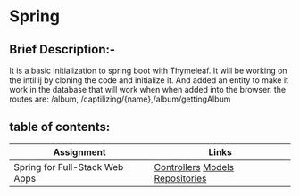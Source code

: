 # Spring

## Brief Description:-

It is a basic initialization to spring boot with Thymeleaf. It will be working on the intillij by cloning the code and initialize it.
And added an entity to make it work in the database that will work when when added into the browser. the routes are:
/album, /captilizing/{name},/album/gettingAlbum



## table of contents:
Assignment | Links
---------- | ----------
Spring for Full-Stack Web Apps    | [Controllers](songr/src/main/java/asac/com/example/songr/Controllers) [Models](songr/src/main/java/asac/com/example/songr/Models) [Repositories](songr/src/main/java/asac/com/example/songr/Repositories)


